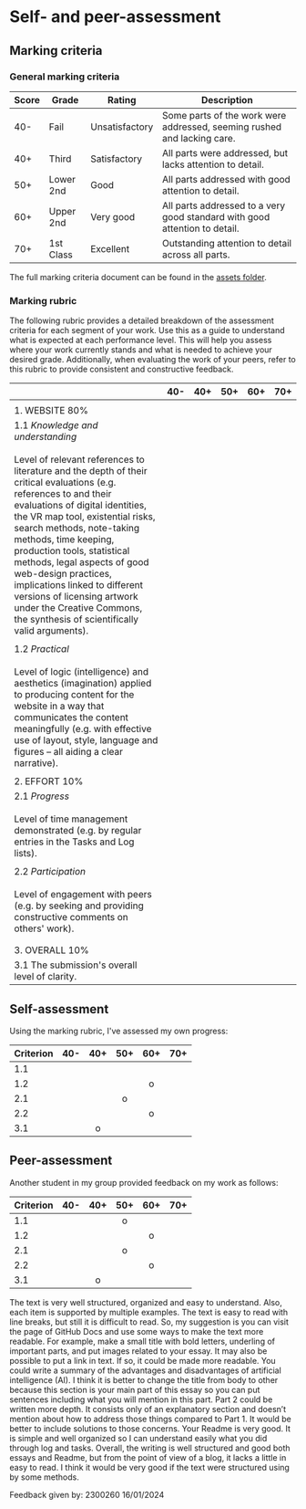 # Self- and peer-assessment
## Marking criteria
### General marking criteria 

| Score | Grade | Rating | Description |
|-------|-------|--------|-------------|
| 40-   | Fail  | Unsatisfactory | Some parts of the work were addressed, seeming rushed and lacking care. |
| 40+   | Third | Satisfactory   | All parts were addressed, but lacks attention to detail. |
| 50+   | Lower 2nd | Good | All parts addressed with good attention to detail. |
| 60+   | Upper 2nd | Very good | All parts addressed to a very good standard with good attention to detail. |
| 70+   | 1st Class | Excellent | Outstanding attention to detail across all parts. |

The full marking criteria document can be found in the [assets folder](https://github.com/khofstadter/CS220AU-DP/tree/main/assets/general-marking-criteria). 

### Marking rubric
The following rubric provides a detailed breakdown of the assessment criteria for each segment of your work. Use this as a guide to understand what is expected at each performance level. This will help you assess where your work currently stands and what is needed to achieve your desired grade. Additionally, when evaluating the work of your peers, refer to this rubric to provide consistent and constructive feedback.

||40-      |40+           |50+                                                                                                                     |60+|70+|
|------|---------|--------------|------------------------------------------------------------------------------------------------------------------------|---|---|
|      |         |              |                                                                                                                        |   |   |
|1. WEBSITE 80%|         |              |                                                                                                                        |   |   |
|1.1 *Knowledge and understanding* <br><br> Level of relevant references to literature and the depth of their critical evaluations (e.g. references to and their evaluations of digital identities, the VR map tool, existential risks, search methods, note-taking methods, time keeping, production tools, statistical methods, legal aspects of good web-design practices, implications linked to different versions of licensing artwork under the Creative Commons, the synthesis of scientifically valid arguments).|         |              |                                                                                                                        |   |   |
|      |         |              |                                                                                                                        |   |   |
|1.2 *Practical* <br><br> Level of logic (intelligence) and aesthetics (imagination) applied to producing content for the website in a way that communicates the content meaningfully (e.g. with effective use of layout, style, language and figures – all aiding a clear narrative).|         |              |                                                                                                                        |   |   |
|      |         |              |                                                                                                                        |   |   |
|2. EFFORT 10%|         |              |                                                                                                                        |   |   |
|2.1 *Progress* <br><br> Level of time management demonstrated (e.g. by regular entries in the Tasks and Log lists).|         |              |                                                                                                                        |   |   |
|      |         |              |                                                                                                                        |   |   |
|2.2 *Participation* <br><br> Level of engagement with peers (e.g. by seeking and providing constructive comments on others' work).|         |              |                                                                                                                        |   |   |
|      |         |              |                                                                                                                        |   |   |
|      |         |              |                                                                                                                        |   |   |
|3. OVERALL 10% |         |              |                                                                                                                        |   |   |
|3.1 The submission's overall level of clarity. |         |              |                                                                                                                        |   |   |


## Self-assessment
Using the marking rubric, I've assessed my own progress: <!-- move the symbols in the table below -->

| Criterion | 40- | 40+ | 50+ | 60+ | 70+ | 
|-----------|:---:|:---:|:---:|:---:|:---:|
| 1.1       |     |     |     |     |     |
| 1.2       |     |     |     |  o  |     |
| 2.1       |     |     |  o  |     |     |
| 2.2       |     |     |     |  o  |     |
| 3.1       |     |  o  |     |     |     |

## Peer-assessment
Another student in my group provided feedback on my work as follows: <!-- move the symbols in the table below -->

| Criterion | 40- | 40+ | 50+ | 60+ | 70+ | 
|-----------|:---:|:---:|:---:|:---:|:---:|
| 1.1       |     |     |  o  |     |     |
| 1.2       |     |     |     |  o  |     |
| 2.1       |     |     |  o  |     |     |
| 2.2       |     |     |     |  o  |     |
| 3.1       |     |  o  |     |     |     |

The text is very well structured, organized and easy to understand. Also, each item is supported by multiple examples. The text is easy to read with line breaks, but still it is difficult to read. So, my suggestion is you can visit the page of GitHub Docs and use some ways to make the text more readable. For example, make a small title with bold letters, underling of important parts, and put images related to your essay. It may also be possible to put a link in text. If so, it could be made more readable. You could write a summary of the advantages and disadvantages of artificial intelligence (AI). I think it is better to change the title from body to other because this section is your main part of this essay so you can put sentences including what you will mention in this part. Part 2 could be written more depth. It consists only of an explanatory section and doesn’t mention about how to address those things compared to Part 1. It would be better to include solutions to those concerns. Your Readme is very good. It is simple and well organized so I can understand easily what you did through log and tasks. 
Overall, the writing is well structured and good both essays and Readme, but from the point of view of a blog, it lacks a little in easy to read. I think it would be very good if the text were structured using by some methods.

Feedback given by: 2300260 16/01/2024 <!-- add student number and date -->

